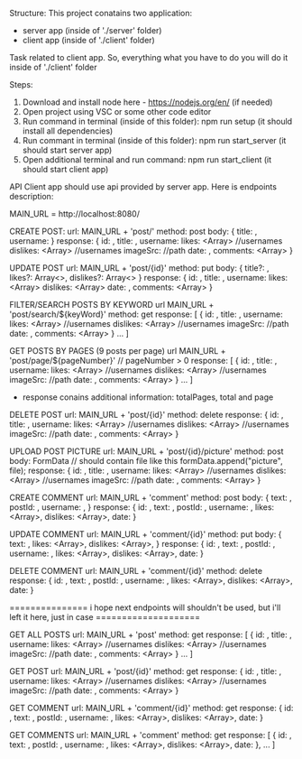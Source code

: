 Structure:
This project conatains two application:

- server app (inside of './server' folder)
- client app (inside of './client' folder)

Task related to client app. So, everything what you have to do you will do it inside of './client' folder

Steps:

1. Download and install node here - https://nodejs.org/en/ (if needed)
2. Open project using VSC or some other code editor
3. Run command in terminal (inside of this folder): npm run setup (it should install all dependencies)
4. Run commant in terminal (inside of this folder): npm run start_server (it should start server app)
5. Open additional terminal and run command: npm run start_client (it should start client app)

API
Client app should use api provided by server app.
Here is endpoints description:

MAIN_URL = http://localhost:8080/

CREATE POST:
url: MAIN_URL + 'post/'
method: post
body: {
title: <string>,
username: <string>
}
response: {
id: <number>,
title: <string>,
username: <string>
likes: <Array<string>> //usernames
dislikes: <Array<string>> //usernames
imageSrc: <string> //path
date: <number>,
comments: <Array<Comment>>
}

UPDATE POST
url: MAIN_URL + 'post/{id}'
method: put
body: {
title?: <string>,
likes?: Array<<string>>,
dislikes?: Array<<strings>>
}
response: {
id: <number>,
title: <string>,
username: <string>
likes: <Array<string>>
dislikes: <Array<string>>
date: <number>,
comments: <Array<Comment>>
}

FILTER/SEARCH POSTS BY KEYWORD
url MAIN_URL + 'post/search/${keyWord}'
method: get
response: [
{
id: <number>,
title: <string>,
username: <string>
likes: <Array<string>> //usernames
dislikes: <Array<string>> //usernames
imageSrc: <string> //path
date: <number>,
comments: <Array<Comment>>
}
...
]

GET POSTS BY PAGES (9 posts per page)
url MAIN_URL + 'post/page/${pageNumber}' // pageNumber > 0
response: [
{
id: <number>,
title: <string>,
username: <string>
likes: <Array<string>> //usernames
dislikes: <Array<string>> //usernames
imageSrc: <string> //path
date: <number>,
comments: <Array<Comment>>
}
...
]

- response conains additional information: totalPages, total and page

DELETE POST
url: MAIN_URL + 'post/{id}'
method: delete
response: {
id: <number>,
title: <string>,
username: <string>
likes: <Array<string>> //usernames
dislikes: <Array<string>> //usernames
imageSrc: <string> //path
date: <number>,
comments: <Array<Comment>>
}

UPLOAD POST PICTURE
url: MAIN_URL + 'post/{id}/picture'
method: post
body: FormData // should contain file like this formData.append("picture", file);
response: {
id: <number>,
title: <string>,
username: <string>
likes: <Array<string>> //usernames
dislikes: <Array<string>> //usernames
imageSrc: <string> //path
date: <number>,
comments: <Array<Comment>>
}

CREATE COMMENT
url: MAIN_URL + 'comment'
method: post
body: {
text: <string>,
postId: <number>,
username: <string>,
}
response: {
id: <number>,
text: <string>,
postId: <number>,
username: <string>,
likes: <Array<strings>>,
dislikes: <Array<strings>>,
date: <number>
}

UPDATE COMMENT
url: MAIN_URL + 'comment/{id}'
method: put
body: {
text: <string>,
likes: <Array<strings>>,
dislikes: <Array<strings>>,
}
response: {
id: <number>,
text: <string>,
postId: <number>,
username: <string>,
likes: <Array<strings>>,
dislikes: <Array<strings>>,
date: <number>
}

DELETE COMMENT
url: MAIN_URL + 'comment/{id}'
method: delete
response: {
id: <number>,
text: <string>,
postId: <number>,
username: <string>,
likes: <Array<strings>>,
dislikes: <Array<strings>>,
date: <number>
}

=============== i hope next endpoints will shouldn't be used, but i'll left it here, just in case ====================

GET ALL POSTS
url: MAIN_URL + 'post'
method: get
response: [
{
id: <number>,
title: <string>,
username: <string>
likes: <Array<string>> //usernames
dislikes: <Array<string>> //usernames
imageSrc: <string> //path
date: <number>,
comments: <Array<Comment>>
}
...
]

GET POST
url: MAIN_URL + 'post/{id}'
method: get
response: {
id: <number>,
title: <string>,
username: <string>
likes: <Array<string>> //usernames
dislikes: <Array<string>> //usernames
imageSrc: <string> //path
date: <number>,
comments: <Array<Comment>>
}

GET COMMENT
url: MAIN_URL + 'comment/{id}'
method: get
response: {
id: <number>,
text: <string>,
postId: <number>,
username: <string>,
likes: <Array<strings>>,
dislikes: <Array<strings>>,
date: <number>
}

GET COMMENTS
url: MAIN_URL + 'comment'
method: get
response: [
{
id: <number>,
text: <string>,
postId: <number>,
username: <string>,
likes: <Array<strings>>,
dislikes: <Array<strings>>,
date: <number>
},
...
]
